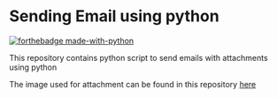 # Sending Email using python

[![forthebadge made-with-python](http://ForTheBadge.com/images/badges/made-with-python.svg)](https://www.python.org/)  

This repository contains python script to send emails with attachments using python

The image used for attachment can be found in this repository [here](https://github.com/sumanthst24/sending-email-through-python/blob/master/scenary.jpeg)

